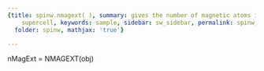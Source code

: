 ```yaml
---
{title: spinw.nmagext( ), summary: gives the number of magnetic atoms in the magnetic
    supercell, keywords: sample, sidebar: sw_sidebar, permalink: spinw_nmagext.html,
  folder: spinw, mathjax: 'true'}

---
```

 
nMagExt = NMAGEXT(obj)
 

